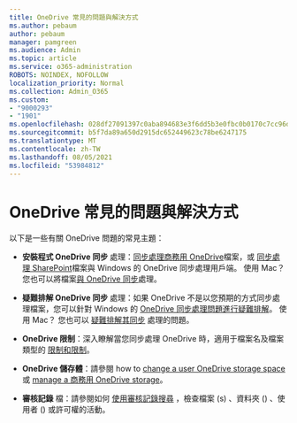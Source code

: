 ```yaml
---
title: OneDrive 常見的問題與解決方式
ms.author: pebaum
author: pebaum
manager: pamgreen
ms.audience: Admin
ms.topic: article
ms.service: o365-administration
ROBOTS: NOINDEX, NOFOLLOW
localization_priority: Normal
ms.collection: Admin_O365
ms.custom:
- "9000293"
- "1901"
ms.openlocfilehash: 028df27091397c0aba894683e3f6dd5b3e0fbc0b0170c7cc96d4da423dfd3119
ms.sourcegitcommit: b5f7da89a650d2915dc652449623c78be6247175
ms.translationtype: MT
ms.contentlocale: zh-TW
ms.lasthandoff: 08/05/2021
ms.locfileid: "53984812"
---
```

# <a name="onedrive-common-issues-and-resolutions"></a>OneDrive 常見的問題與解決方式

以下是一些有關 OneDrive 問題的常見主題：

- **安裝程式 OneDrive 同步** 處理：[同步處理商務用 OneDrive](https://go.microsoft.com/fwlink/?linkid=533375)檔案，或 [同步處理 SharePoint](https://go.microsoft.com/fwlink/?linkid=871666)檔案與 Windows 的 OneDrive 同步處理用戶端。  使用 Mac？ 您也可以將檔案[與 OneDrive 同步](https://support.office.com/article/Sync-files-with-the-OneDrive-sync-client-on-Mac-OS-X-d11b9f29-00bb-4172-be39-997da46f913f)處理。

- **疑難排解 OneDrive 同步** 處理：如果 OneDrive 不是以您預期的方式同步處理檔案，您可以針對 Windows 的 [OneDrive 同步處理問題進行疑難排解](https://go.microsoft.com/fwlink/?linkid=866431)。 使用 Mac？ 您也可以 [疑難排解其同步](https://support.office.com/article/fix-onedrive-sync-problems-on-a-mac-af3012d7-13ec-4ac9-bbb1-ebcd2a0cd756) 處理的問題。
- **OneDrive 限制**：深入瞭解當您同步處理 OneDrive 時，適用于檔案名及檔案類型的 [限制和限制](https://support.office.com/article/Invalid-file-names-and-file-types-in-OneDrive-OneDrive-for-Business-and-SharePoint-64883a5d-228e-48f5-b3d2-eb39e07630fa)。
- **OneDrive 儲存體**：請參閱 how to [change a user OneDrive storage space](https://docs.microsoft.com/onedrive/change-user-storage)或 [manage a 商務用 OneDrive storage](https://support.office.com/article/Manage-your-OneDrive-for-Business-storage-31519161-059C-4764-B6F8-F5CD29F7FE68)。
- **審核記錄** 檔：請參閱如何 [使用審核記錄搜尋](https://docs.microsoft.com/microsoft-365/compliance/search-the-audit-log-in-security-and-compliance#search-the-audit-log) ，檢查檔案 (s) 、資料夾 () 、使用者 () 或許可權的活動。 
